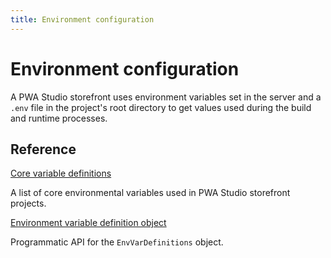 ```yaml
---
title: Environment configuration
---
```


# Environment configuration

A PWA Studio storefront uses environment variables set in the server and a `.env` file in the project's root directory to get values used during the build and runtime processes.

<DiscoverBlock width="100%" slots="heading, link, text"/>

## Reference

[Core variable definitions](/api/buildpack/environment/variables/)

A list of core environmental variables used in PWA Studio storefront projects.

<DiscoverBlock width="100%" slots="link, text"/>

[Environment variable definition object](/api/buildpack/environment/definition-object/)

Programmatic API for the `EnvVarDefinitions` object.
